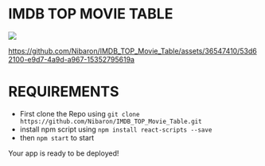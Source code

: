 # IMDB TOP MOVIE TABLE
<image src="/HomePage.png">

https://github.com/Nibaron/IMDB_TOP_Movie_Table/assets/36547410/53d62100-e9d7-4a9d-a967-15352795619a
# REQUIREMENTS
* First clone the Repo using `git clone https://github.com/Nibaron/IMDB_TOP_Movie_Table.git`
*  install npm script using `npm install react-scripts --save`
*   then `npm start` to start 

Your app is ready to be deployed!
